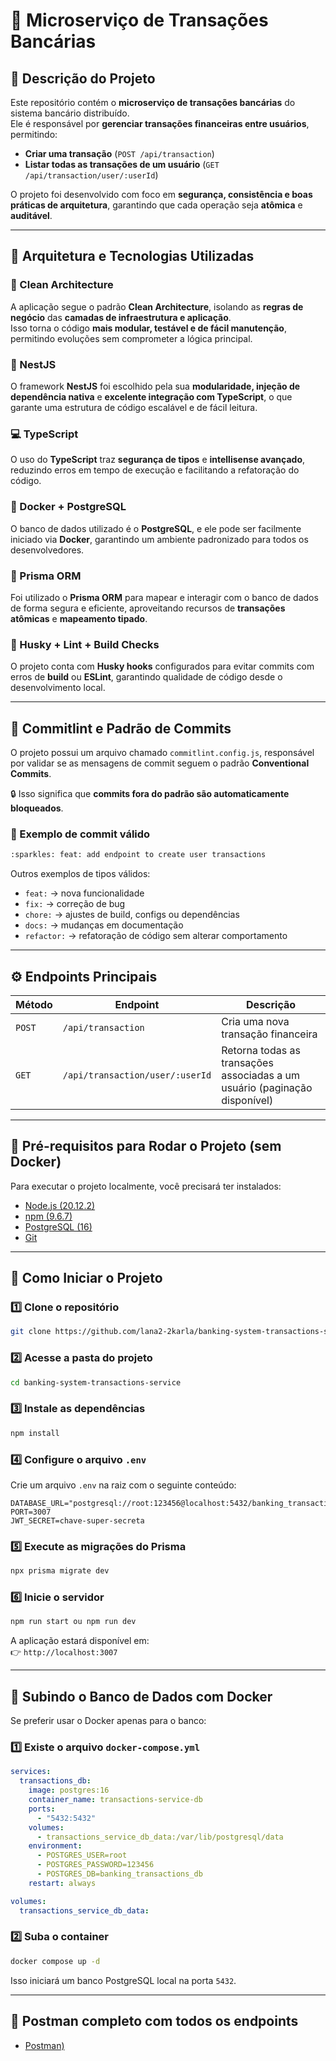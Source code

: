 
# 💸 Microserviço de Transações Bancárias

## 📘 Descrição do Projeto

Este repositório contém o **microserviço de transações bancárias** do sistema bancário distribuído.  
Ele é responsável por **gerenciar transações financeiras entre usuários**, permitindo:

- **Criar uma transação** (`POST /api/transaction`)
- **Listar todas as transações de um usuário** (`GET /api/transaction/user/:userId`)

O projeto foi desenvolvido com foco em **segurança, consistência e boas práticas de arquitetura**, garantindo que cada operação seja **atômica** e **auditável**.

---

## 🧩 Arquitetura e Tecnologias Utilizadas

### 🧠 Clean Architecture
A aplicação segue o padrão **Clean Architecture**, isolando as **regras de negócio** das **camadas de infraestrutura e aplicação**.  
Isso torna o código **mais modular, testável e de fácil manutenção**, permitindo evoluções sem comprometer a lógica principal.

### 🧱 NestJS
O framework **NestJS** foi escolhido pela sua **modularidade, injeção de dependência nativa** e **excelente integração com TypeScript**, o que garante uma estrutura de código escalável e de fácil leitura.

### 💻 TypeScript
O uso do **TypeScript** traz **segurança de tipos** e **intellisense avançado**, reduzindo erros em tempo de execução e facilitando a refatoração do código.

### 🐳 Docker + PostgreSQL
O banco de dados utilizado é o **PostgreSQL**, e ele pode ser facilmente iniciado via **Docker**, garantindo um ambiente padronizado para todos os desenvolvedores.

### 🧩 Prisma ORM
Foi utilizado o **Prisma ORM** para mapear e interagir com o banco de dados de forma segura e eficiente, aproveitando recursos de **transações atômicas** e **mapeamento tipado**.

### 🧹 Husky + Lint + Build Checks
O projeto conta com **Husky hooks** configurados para evitar commits com erros de **build** ou **ESLint**, garantindo qualidade de código desde o desenvolvimento local.

---

## 🧾 Commitlint e Padrão de Commits

O projeto possui um arquivo chamado `commitlint.config.js`, responsável por validar se as mensagens de commit seguem o padrão **Conventional Commits**.

🔒 Isso significa que **commits fora do padrão são automaticamente bloqueados**.

### 🧱 Exemplo de commit válido
```bash
:sparkles: feat: add endpoint to create user transactions
```

Outros exemplos de tipos válidos:
- `feat:` → nova funcionalidade
- `fix:` → correção de bug
- `chore:` → ajustes de build, configs ou dependências
- `docs:` → mudanças em documentação
- `refactor:` → refatoração de código sem alterar comportamento

---

## ⚙️ Endpoints Principais

| Método | Endpoint | Descrição |
|--------|-----------|-----------|
| `POST` | `/api/transaction` | Cria uma nova transação financeira |
| `GET` | `/api/transaction/user/:userId` | Retorna todas as transações associadas a um usuário (paginação disponível) |

---

## 🧠 Pré-requisitos para Rodar o Projeto (sem Docker)

Para executar o projeto localmente, você precisará ter instalados:

- [Node.js (20.12.2)](https://nodejs.org/)
- [npm (9.6.7)](https://www.npmjs.com/)
- [PostgreSQL (16)](https://www.postgresql.org/)
- [Git](https://git-scm.com/)

---

## 🚀 Como Iniciar o Projeto

### 1️⃣ Clone o repositório

```bash
git clone https://github.com/lana2-2karla/banking-system-transactions-service.git
```

### 2️⃣ Acesse a pasta do projeto
```bash
cd banking-system-transactions-service
```

### 3️⃣ Instale as dependências
```bash
npm install
```

### 4️⃣ Configure o arquivo `.env`
Crie um arquivo `.env` na raiz com o seguinte conteúdo:

```env
DATABASE_URL="postgresql://root:123456@localhost:5432/banking_transactions_db"
PORT=3007
JWT_SECRET=chave-super-secreta
```

### 5️⃣ Execute as migrações do Prisma
```bash
npx prisma migrate dev
```

### 6️⃣ Inicie o servidor
```bash
npm run start ou npm run dev
```

A aplicação estará disponível em:  
👉 `http://localhost:3007`

---

## 🐳 Subindo o Banco de Dados com Docker

Se preferir usar o Docker apenas para o banco:

### 1️⃣ Existe o arquivo `docker-compose.yml`
```yaml
services:
  transactions_db:
    image: postgres:16
    container_name: transactions-service-db
    ports:
      - "5432:5432"
    volumes:
      - transactions_service_db_data:/var/lib/postgresql/data
    environment:
      - POSTGRES_USER=root
      - POSTGRES_PASSWORD=123456
      - POSTGRES_DB=banking_transactions_db
    restart: always

volumes:
  transactions_service_db_data:
```

### 2️⃣ Suba o container
```bash
docker compose up -d
```

Isso iniciará um banco PostgreSQL local na porta `5432`.

---

## 🧩 Postman completo com todos os endpoints

- [Postman)](https://www.postman.com/downloads/)

